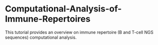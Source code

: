 # Computational-Analysis-of-Immune-Repertoires


This tutorial provides an overview on immune repertoire (B and T-cell NGS sequences) computational analysis.

